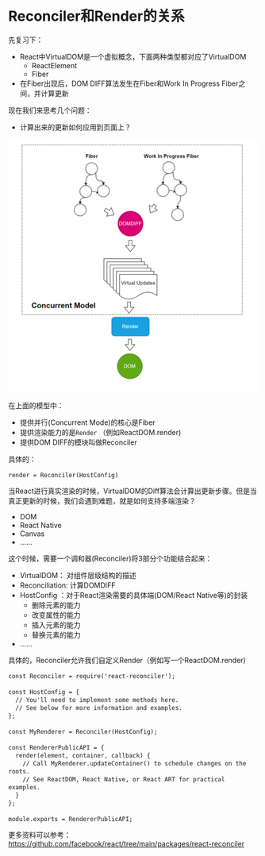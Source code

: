 # Reconciler和Render的关系







先复习下：

- React中VirtualDOM是一个虚拟概念，下面两种类型都对应了VirtualDOM
  - ReactElement
  - Fiber
- 在Fiber出现后，DOM DIFF算法发生在Fiber和Work In Progress Fiber之间，并计算更新



现在我们来思考几个问题：

- 计算出来的更新如何应用到页面上？

![image-20211004203121934](assets/image-20211004203121934.png)



在上面的模型中：

- 提供并行(Concurrent Mode)的核心是Fiber
- 提供渲染能力的是`Render` （例如ReactDOM.render)
- 提供DOM DIFF的模块叫做Reconciler



具体的：

```tsx
render = Reconciler(HostConfig)
```



当React进行真实渲染的时候，VirtualDOM的Diff算法会计算出更新步骤。但是当真正更新的时候，我们会遇到难题，就是如何支持多端渲染？ 

- DOM
- React Native
- Canvas
- ……

这个时候，需要一个调和器(Reconciler)将3部分个功能结合起来：

- VirtualDOM： 对组件层级结构的描述
- Reconciliation:  计算DOMDIFF
- HostConfig ：对于React渲染需要的具体端(DOM/React Native等)的封装
  - 删除元素的能力
  - 改变属性的能力
  - 插入元素的能力
  - 替换元素的能力
- ……



具体的，Reconciler允许我们自定义Render（例如写一个ReactDOM.render)

```tsx
const Reconciler = require('react-reconciler');

const HostConfig = {
  // You'll need to implement some methods here.
  // See below for more information and examples.
};

const MyRenderer = Reconciler(HostConfig);

const RendererPublicAPI = {
  render(element, container, callback) {
    // Call MyRenderer.updateContainer() to schedule changes on the roots.
    // See ReactDOM, React Native, or React ART for practical examples.
  }
};

module.exports = RendererPublicAPI;
```



更多资料可以参考：https://github.com/facebook/react/tree/main/packages/react-reconciler